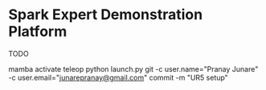 # Spark Expert Demonstration Platform

TODO


mamba activate teleop
python launch.py
git -c user.name="Pranay Junare" -c user.email="junarepranay@gmail.com" commit -m "UR5 setup"